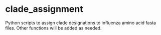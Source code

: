 # clade_assignment
Python scripts to assign clade designations to influenza amino acid fasta files.
Other functions will be added as needed.
